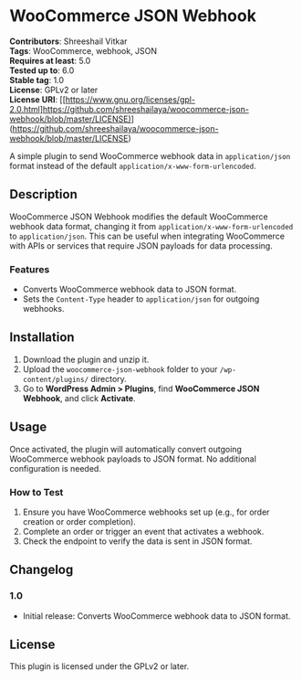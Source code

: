 # WooCommerce JSON Webhook

**Contributors**: Shreeshail Vitkar  
**Tags**: WooCommerce, webhook, JSON  
**Requires at least**: 5.0  
**Tested up to**: 6.0  
**Stable tag**: 1.0  
**License**: GPLv2 or later  
**License URI**: [[[https://www.gnu.org/licenses/gpl-2.0.html]https://github.com/shreeshailaya/woocommerce-json-webhook/blob/master/LICENSE)](https://github.com/shreeshailaya/woocommerce-json-webhook/blob/master/LICENSE)](https://github.com/shreeshailaya/woocommerce-json-webhook/blob/master/LICENSE)  

A simple plugin to send WooCommerce webhook data in `application/json` format instead of the default `application/x-www-form-urlencoded`.

## Description

WooCommerce JSON Webhook modifies the default WooCommerce webhook data format, changing it from `application/x-www-form-urlencoded` to `application/json`. This can be useful when integrating WooCommerce with APIs or services that require JSON payloads for data processing.

### Features
- Converts WooCommerce webhook data to JSON format.
- Sets the `Content-Type` header to `application/json` for outgoing webhooks.

## Installation

1. Download the plugin and unzip it.
2. Upload the `woocommerce-json-webhook` folder to your `/wp-content/plugins/` directory.
3. Go to **WordPress Admin > Plugins**, find **WooCommerce JSON Webhook**, and click **Activate**.

## Usage

Once activated, the plugin will automatically convert outgoing WooCommerce webhook payloads to JSON format. No additional configuration is needed.

### How to Test
1. Ensure you have WooCommerce webhooks set up (e.g., for order creation or order completion).
2. Complete an order or trigger an event that activates a webhook.
3. Check the endpoint to verify the data is sent in JSON format.

## Changelog

### 1.0
- Initial release: Converts WooCommerce webhook data to JSON format.

## License

This plugin is licensed under the GPLv2 or later.
